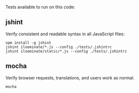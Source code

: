 Tests available to run on this code:

## jshint

Verify consistent and readable syntax in all JavaScript files:

    npm install -g jshint
    jshint iloominate/*.js --config ./tests/.jshintrc
    jshint iloominate/static/*.js --config ./tests/.jshintrc

## mocha

Verify browser requests, translations, and users work as normal.

    mocha